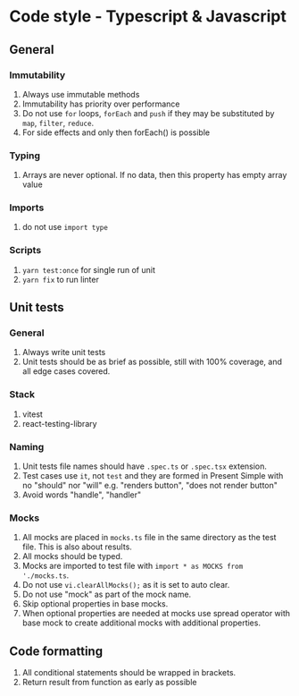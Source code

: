 # Code style - Typescript & Javascript

## General

### Immutability
1. Always use immutable methods
2. Immutability has priority over performance
3. Do not use `for` loops, `forEach` and `push` if they may be substituted
   by `map`, `filter`, `reduce`.
4. For side effects and only then forEach() is possible

### Typing
1. Arrays are never optional. If no data, then this property has empty array
   value

### Imports
1. do not use `import type`

### Scripts
1. `yarn test:once` for single run of unit
2. `yarn fix` to run linter

## Unit tests

### General
1. Always write unit tests
2. Unit tests should be as brief as possible, still with 100% coverage, and all
   edge cases covered.

### Stack
1. vitest
2. react-testing-library

### Naming
1. Unit tests file names should have `.spec.ts` or `.spec.tsx` extension.
2. Test cases use `it`, not `test` and they are formed in Present Simple with
   no "should" nor "will" e.g. "renders button", "does not render button"
3. Avoid words "handle", "handler"

### Mocks
1. All mocks are placed in `mocks.ts` file in the same directory as the test
   file. This is also about results.
2. All mocks should be typed.
3. Mocks are imported to test file with `import * as MOCKS from './mocks.ts`.
4. Do not use `vi.clearAllMocks();` as it is set to auto clear.
5. Do not use "mock" as part of the mock name.
6. Skip optional properties in base mocks.
7. When optional properties are needed at mocks use spread operator with
   base mock to create additional mocks with additional properties.

## Code formatting
1. All conditional statements should be wrapped in brackets.
2. Return result from function as early as possible

